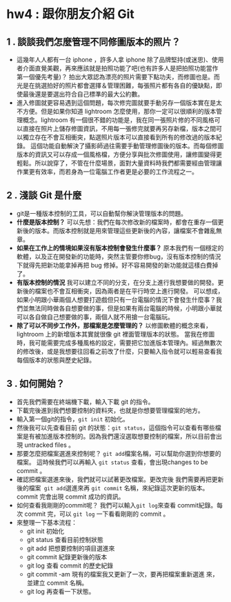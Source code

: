 # hw4 : 跟你朋友介紹 Git



1 . 談談我們怎麼管理不同修圖版本的照片？
---

- 這幾年人人都有一台 iphone ，許多人拿 iphone 除了品牌堅持(或迷思)、使用者介面直覺美觀，再來應該就是拍照功能了吧(也有許多人是把拍照功能當作第一個優先考量)？ 拍出大眾認為漂亮的照片需要下點功夫，而修圖也是。而光是在挑選拍好的照片都會選擇＆管理困難，每張照片都有各自的優缺點，即使最後還是要選出符合自己標準的最大公約數。
- 進入修圖就更容易遇到這個問題，每次修完圖就要手動另存一個版本實在是太不方便。但是如果你知道 lightroom 怎麼使用，那你一定可以很順利的版本管理概念。lightroom 有一個很不錯的功能是，我在同一張照片修的不同風格可以直接在照片上儲存修圖資訊，不用每一張修完就要再另存新檔，版本之間可以獨立存在不會互相衝突，點選照片版本可以直接看到所有的修改過的版本紀錄。 這個功能自動解決了攝影師過往需要手動管理修圖後的版本。而每個修圖版本的資訊又可以存成一個風格檔，方便分享與批次修圖使用，讓修圖變得更輕鬆。所以說穿了，不管在什麼場景，面對大量資料時我們都需要經由管理讓作業更有效率，而若身為一位電腦工作者更是必要的工作流程之一。

2 . 淺談 Git 是什麼
---
- git是一種版本控制的工具，可以自動幫你解決管理版本的問題。
- **什麼是版本控制？** 可以先想：我們在每次修改新的檔案時，都會在重存一個更新後的版本。而版本控制就是用來管理這些更新後的內容，讓檔案不會雜亂無章。
- **如果在工作上的情境如果沒有版本控制會發生什麼事？** 
原本我們有一個穩定的軟體，以及正在開發新的功能時，突然主管要你修bug，沒有版本控制的情況下就得先把新功能拿掉再把 bug 修掉。好不容易開發的新功能就這樣白費掉了。
-  **有版本控制的情況** 我可以建立不同的分支，在分支上進行我想要做的開發。更新後的檔案也不會互相衝突，因為兩者是在平行時空上進行開發。
可以想成，如果小明跟小華兩個人想要打遊戲但只有一台電腦的情況下會發生什麼事？我們並無法同時做各自想要做的事，但是如果有兩台電腦的時候，小明跟小華就可以各自做自己想要做的事，兩個人就不用搶一台電腦玩。
- **除了可以不同步工作外，那檔案是怎麼管理的？**
以修圖軟體的概念來看，lightroom 上的新增版本其實就很像 git 裡面管理版本的狀態。 當我在修圖時，我可能需要完成多種風格的設定，需要把它加進版本管理內。經過無數次的修改後，或是我想要往回看之前改了什麼，只要輸入指令就可以輕易查看我每個版本的狀態與歷史紀錄。 


3 . 如何開始？
---
- 首先我們需要在終端機下載，輸入下載 git 的指令。
- 下載完後進到我們想要控制的資料夾，也就是你想要管理檔案的地方。
- 輸入第一個git的指令，`git init` 初始化。
- 然後我可以先查看目前 git 的狀態：`git status`，這個指令可以查看有哪些檔案是有被加進版本控制的。因為我們還沒選取想要控制的檔案，所以目前會出現 untracked files 。
- 那要怎麼把檔案選進來控制呢？ `git add`檔案名稱，可以幫助你選到你想要的檔案。 這時候我們可以再輸入 `git status` 查看，會出現changes to be commit 。
- 確認把檔案選進來後，我們就可以試著更改檔案。更改完後 我們需要再把更新後的檔案` git add`選進來再 `git commit` 名稱，來紀錄這次更新的版本。 commit 完會出現 commit 成功的資訊。
- 如何查看我剛剛的commit呢？ 我們可以輸入`git log`來查看 commit紀錄。每次 commit 完，可以 `git log` 一下看看剛剛的 commit 。
- 來整理一下基本流程：
  - git init 初始化 
  - git status 查看目前控制狀態
  - git add 把想要控制的項目選進來
  - git commit 紀錄更新後的版本 
  - git log 查看 commit 的歷史紀錄
  - git commit -am 現有的檔案我又更新了一次，要再把檔案重新選進    來，並建立 commit 名稱。
  - git log 再查看一下狀態。 




